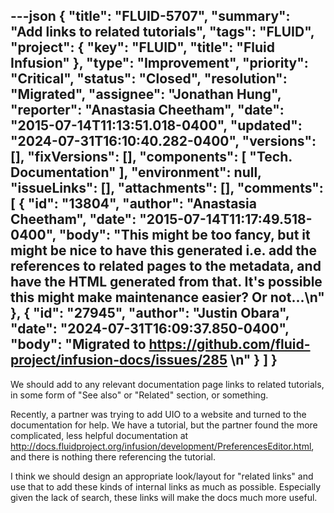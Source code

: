 ---json
{
  "title": "FLUID-5707",
  "summary": "Add links to related tutorials",
  "tags": "FLUID",
  "project": {
    "key": "FLUID",
    "title": "Fluid Infusion"
  },
  "type": "Improvement",
  "priority": "Critical",
  "status": "Closed",
  "resolution": "Migrated",
  "assignee": "Jonathan Hung",
  "reporter": "Anastasia Cheetham",
  "date": "2015-07-14T11:13:51.018-0400",
  "updated": "2024-07-31T16:10:40.282-0400",
  "versions": [],
  "fixVersions": [],
  "components": [
    "Tech. Documentation"
  ],
  "environment": null,
  "issueLinks": [],
  "attachments": [],
  "comments": [
    {
      "id": "13804",
      "author": "Anastasia Cheetham",
      "date": "2015-07-14T11:17:49.518-0400",
      "body": "This might be too fancy, but it might be nice to have this generated i.e. add the references to related pages to the metadata, and have the HTML generated from that. It's possible this might make maintenance easier? Or not...\n"
    },
    {
      "id": "27945",
      "author": "Justin Obara",
      "date": "2024-07-31T16:09:37.850-0400",
      "body": "Migrated to <https://github.com/fluid-project/infusion-docs/issues/285>&#x20;\n"
    }
  ]
}
---
We should add to any relevant documentation page links to related tutorials, in some form of "See also" or "Related" section, or something.

Recently, a partner was trying to add UIO to a website and turned to the documentation for help. We have a tutorial, but the partner found the more complicated, less helpful documentation at <http://docs.fluidproject.org/infusion/development/PreferencesEditor.html>, and there is nothing there referencing the tutorial.

I think we should design an appropriate look/layout for "related links" and use that to add these kinds of internal links as much as possible. Especially given the lack of search, these links will make the docs much more useful.

        